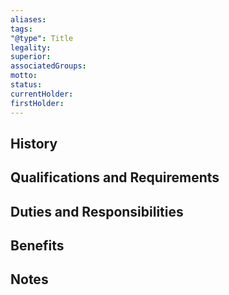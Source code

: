 ```yaml
---
aliases:
tags:
"@type": Title
legality:
superior:
associatedGroups:
motto:
status:
currentHolder:
firstHolder:
---
```

  

## History

  

## Qualifications and Requirements

  

## Duties and Responsibilities

  

## Benefits

  

## Notes
